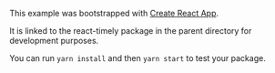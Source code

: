 This example was bootstrapped with [Create React App](https://github.com/facebook/create-react-app).

It is linked to the react-timely package in the parent directory for development purposes.

You can run `yarn install` and then `yarn start` to test your package.
